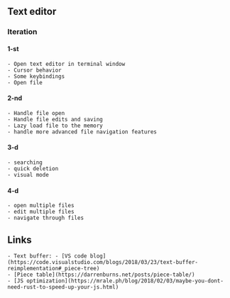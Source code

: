 ## Text editor

### Iteration

#### 1-st

    - Open text editor in terminal window
    - Cursor behavior
    - Some keybindings
    - Open file

#### 2-nd

    - Handle file open
    - Handle file edits and saving
    - Lazy load file to the memory
    - handle more advanced file navigation features

#### 3-d

    - searching
    - quick deletion
    - visual mode

#### 4-d

    - open multiple files
    - edit multiple files
    - navigate through files

## Links

    - Text buffer: - [VS code blog](https://code.visualstudio.com/blogs/2018/03/23/text-buffer-reimplementation#_piece-tree)
    - [Piece table](https://darrenburns.net/posts/piece-table/)
    - [JS optimization](https://mrale.ph/blog/2018/02/03/maybe-you-dont-need-rust-to-speed-up-your-js.html)
